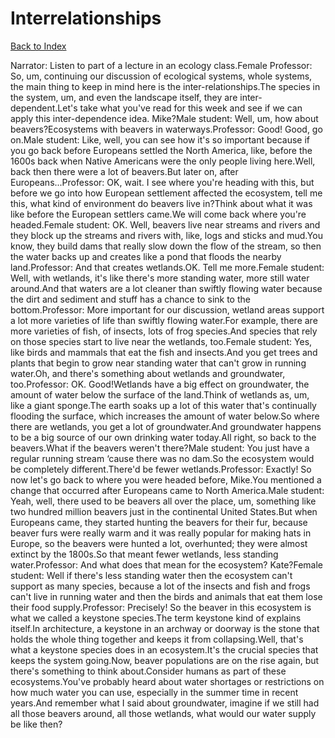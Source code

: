 # Interrelationships
[Back to Index](https://github.com/windows10010/tpoExtractor/blog/master/README.md)

Narrator: Listen to part of a lecture in an ecology class.Female Professor: So, um, continuing our discussion of ecological systems, whole systems, the main thing to keep in mind here is the inter-relationships.The species in the system, um, and even the landscape itself, they are inter-dependent.Let's take what you've read for this week and see if we can apply this inter-dependence idea. Mike?Male student: Well, um, how about beavers?Ecosystems with beavers in waterways.Professor: Good! Good, go on.Male student: Like, well, you can see how it's so important because if you go back before Europeans settled the North America, like, before the 1600s back when Native Americans were the only people living here.Well, back then there were a lot of beavers.But later on, after Europeans...Professor: OK, wait. I see where you're heading with this, but before we go into how European settlement affected the ecosystem, tell me this, what kind of environment do beavers live in?Think about what it was like before the European settlers came.We will come back where you're headed.Female student: OK. Well, beavers live near streams and rivers and they block up the streams and rivers with, like, logs and sticks and mud.You know, they build dams that really slow down the flow of the stream, so then the water backs up and creates like a pond that floods the nearby land.Professor: And that creates wetlands.OK. Tell me more.Female student: Well, with wetlands, it's like there's more standing water, more still water around.And that waters are a lot cleaner than swiftly flowing water because the dirt and sediment and stuff has a chance to sink to the bottom.Professor: More important for our discussion, wetland areas support a lot more varieties of life than swiftly flowing water.For example, there are more varieties of fish, of insects, lots of frog species.And species that rely on those species start to live near the wetlands, too.Female student: Yes, like birds and mammals that eat the fish and insects.And you get trees and plants that begin to grow near standing water that can't grow in running water.Oh, and there's something about wetlands and groundwater, too.Professor: OK. Good!Wetlands have a big effect on groundwater, the amount of water below the surface of the land.Think of wetlands as, um, like a giant sponge.The earth soaks up a lot of this water that's continually flooding the surface, which increases the amount of water below.So where there are wetlands, you get a lot of groundwater.And groundwater happens to be a big source of our own drinking water today.All right, so back to the beavers.What if the beavers weren't there?Male student: You just have a regular running stream ‘cause there was no dam.So the ecosystem would be completely different.There'd be fewer wetlands.Professor: Exactly! So now let's go back to where you were headed before, Mike.You mentioned a change that occurred after Europeans came to North America.Male student: Yeah, well, there used to be beavers all over the place, um, something like two hundred million beavers just in the continental United States.But when Europeans came, they started hunting the beavers for their fur, because beaver furs were really warm and it was really popular for making hats in Europe, so the beavers were hunted a lot, overhunted; they were almost extinct by the 1800s.So that meant fewer wetlands, less standing water.Professor: And what does that mean for the ecosystem? Kate?Female student: Well if there's less standing water then the ecosystem can't support as many species, because a lot of the insects and fish and frogs can't live in running water and then the birds and animals that eat them lose their food supply.Professor: Precisely! So the beaver in this ecosystem is what we called a keystone species.The term keystone kind of explains itself.In architecture, a keystone in an archway or doorway is the stone that holds the whole thing together and keeps it from collapsing.Well, that's what a keystone species does in an ecosystem.It's the crucial species that keeps the system going.Now, beaver populations are on the rise again, but there's something to think about.Consider humans as part of these ecosystems.You've probably heard about water shortages or restrictions on how much water you can use, especially in the summer time in recent years.And remember what I said about groundwater, imagine if we still had all those beavers around, all those wetlands, what would our water supply be like then?
 